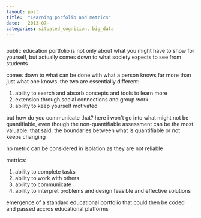 ```yaml
---
layout: post
title:  "Learning porfolio and metrics"
date:   2013-07-
categories: situated_cognition, big_data
---
```


![]()


public education portfolio is not only about what you might have to show for yourself, but actually comes down to what society expects to see from students

comes down to what can be done with what a person knows far more than just what one knows. the two are essentially different:

1. ability to search and absorb concepts and tools to learn more
2. extension through social connections and group work
3. ability to keep yourself motivated


but how do you communicate that? here i won't go into what might not be quantifiable, even though the non-quantifiable assessment can be the most valuable. that said, the boundaries between what is quantifiable or not keeps changing

no metric can be considered in isolation as they are not reliable

metrics:

1. ability to complete tasks
2. ability to work with others
3. ability to communicate
4. ability to interpret problems and design feasible and effective solutions

emergence of a standard educational portfolio that could then be coded and passed accros educational platforms